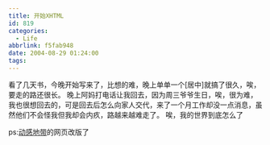 ```yaml
---
title: 开始XHTML
id: 819
categories:
  - Life
abbrlink: f5fab948
date: 2004-08-29 01:24:00
tags:
---
```

看了几天书，今晚开始写来了，比想的难，晚上单单一个[居中]就搞了很久，唉，要走的路还很长。
晚上阿妈打电话让我回去，因为周三爷爷生日，唉，很为难，我也很想回去的，可是回去后怎么向家人交代，来了一个月工作却没一点消息，虽然他们不会怪我但我却会内疚，路越来越难走了。
唉，我的世界到底怎么了

ps:[动感地带](http://m-zone.gmcc.net)的网页改版了